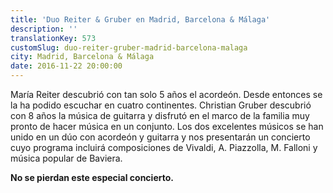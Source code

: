 ```yaml
---
title: 'Duo Reiter & Gruber en Madrid, Barcelona & Málaga'
description: ''
translationKey: 573
customSlug: duo-reiter-gruber-madrid-barcelona-malaga
city: Madrid, Barcelona & Málaga
date: 2016-11-22 20:00:00
---
```


María Reiter descubrió con tan solo 5 años el acordeón. Desde entonces se la ha podido escuchar en cuatro continentes. Christian Gruber descubrió con 8 años la música de guitarra y disfrutó en el marco de la familia muy pronto de hacer música en un conjunto. Los dos excelentes músicos se han unido en un dúo con acordeón y guitarra y nos presentarán un concierto cuyo programa incluirá composiciones de Vivaldi, A. Piazzolla, M. Falloni y música popular de Baviera.

<strong>No se pierdan este especial concierto.</strong>
